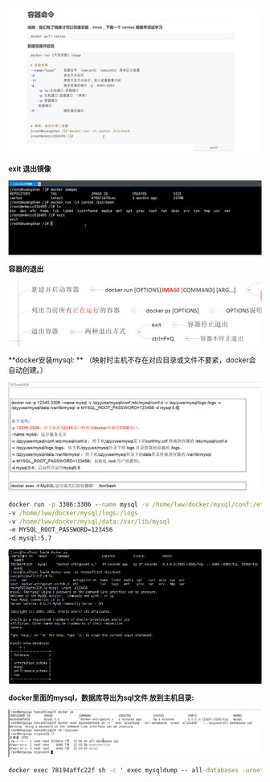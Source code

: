 ![image-20210419175406201](docker.assets/image-20210419175406201.png)



**exit 退出镜像**

![image-20210419175615926](docker.assets/image-20210419175615926.png)



**容器的退出**

![image-20210422144155712](docker.assets/image-20210422144155712.png)







**docker安装mysql: **                     （映射时主机不存在对应目录或文件不要紧，docker会自动创建。）

![image-20210425095658778](docker.assets/image-20210425095658778.png)

`````cmd
docker run -p 3306:3306 --name mysql -v /home/lww/docker/mysql/conf:/etc/mysql/conf.d  
-v /home/lww/docker/mysql/logs:/logs 
-v /home/lww/docker/mysql/data:/var/lib/mysql 
-e MYSQL_ROOT_PASSWORD=123456 
-d mysql:5.7
`````

![image-20210425101341238](docker.assets/image-20210425101341238.png)





**docker里面的mysql，数据库导出为sql文件  放到主机目录:**

![image-20210425101851216](docker.assets/image-20210425101851216.png)

`````cmd
docker exec 78194affc22f sh -c ' exec mysqldump -- all-databases -uroot -p"123456" '  >  /home/lww/all-databases.sql
`````



